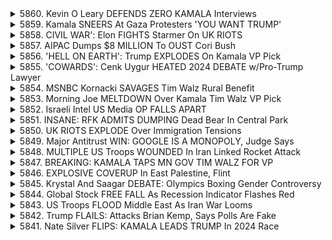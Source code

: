 <details>
<summary>5860. Kevin O Leary DEFENDS ZERO KAMALA Interviews</summary><br>

<a href="https://www.youtube.com/watch?v=20NYOl38aK0" target="_blank">
    <img src="https://img.youtube.com/vi/20NYOl38aK0/maxresdefault.jpg" 
        alt="[Youtube]" width="200">
</a>

# Kevin O Leary DEFENDS ZERO KAMALA Interviews


</details>

<details>
<summary>5859. Kamala SNEERS At Gaza Protesters 'YOU WANT TRUMP'</summary><br>

<a href="https://www.youtube.com/watch?v=ri2yqw8mWzo" target="_blank">
    <img src="https://img.youtube.com/vi/ri2yqw8mWzo/maxresdefault.jpg" 
        alt="[Youtube]" width="200">
</a>

# Kamala SNEERS At Gaza Protesters 'YOU WANT TRUMP'


</details>

<details>
<summary>5858. CIVIL WAR': Elon FIGHTS Starmer On UK RIOTS</summary><br>

<a href="https://www.youtube.com/watch?v=Kwo_mDfHmws" target="_blank">
    <img src="https://img.youtube.com/vi/Kwo_mDfHmws/maxresdefault.jpg" 
        alt="[Youtube]" width="200">
</a>

# CIVIL WAR': Elon FIGHTS Starmer On UK RIOTS


</details>

<details>
<summary>5857. AIPAC Dumps $8 MILLION To OUST Cori Bush</summary><br>

<a href="https://www.youtube.com/watch?v=DwvnK-33aQw" target="_blank">
    <img src="https://img.youtube.com/vi/DwvnK-33aQw/maxresdefault.jpg" 
        alt="[Youtube]" width="200">
</a>

# AIPAC Dumps $8 MILLION To OUST Cori Bush


</details>

<details>
<summary>5856. 'HELL ON EARTH': Trump EXPLODES On Kamala VP Pick</summary><br>

<a href="https://www.youtube.com/watch?v=Xzao-W4H-e4" target="_blank">
    <img src="https://img.youtube.com/vi/Xzao-W4H-e4/maxresdefault.jpg" 
        alt="[Youtube]" width="200">
</a>

# 'HELL ON EARTH': Trump EXPLODES On Kamala VP Pick


</details>

<details>
<summary>5855. 'COWARDS': Cenk Uygur HEATED 2024 DEBATE w/Pro-Trump Lawyer</summary><br>

<a href="https://www.youtube.com/watch?v=RkN0Wib46UE" target="_blank">
    <img src="https://img.youtube.com/vi/RkN0Wib46UE/maxresdefault.jpg" 
        alt="[Youtube]" width="200">
</a>

# 'COWARDS': Cenk Uygur HEATED 2024 DEBATE w/Pro-Trump Lawyer


</details>

<details>
<summary>5854. MSNBC Kornacki SAVAGES Tim Walz Rural Benefit</summary><br>

<a href="https://www.youtube.com/watch?v=PDbfm3owrHQ" target="_blank">
    <img src="https://img.youtube.com/vi/PDbfm3owrHQ/maxresdefault.jpg" 
        alt="[Youtube]" width="200">
</a>

# MSNBC Kornacki SAVAGES Tim Walz Rural Benefit


</details>

<details>
<summary>5853. Morning Joe MELTDOWN Over Kamala Tim Walz VP Pick</summary><br>

<a href="https://www.youtube.com/watch?v=FthlI53oUuk" target="_blank">
    <img src="https://img.youtube.com/vi/FthlI53oUuk/maxresdefault.jpg" 
        alt="[Youtube]" width="200">
</a>

# Morning Joe MELTDOWN Over Kamala Tim Walz VP Pick


</details>

<details>
<summary>5852. Israeli Intel US Media OP FALLS APART</summary><br>

<a href="https://www.youtube.com/watch?v=TV0mhfahuvg" target="_blank">
    <img src="https://img.youtube.com/vi/TV0mhfahuvg/maxresdefault.jpg" 
        alt="[Youtube]" width="200">
</a>

# Israeli Intel US Media OP FALLS APART


</details>

<details>
<summary>5851. INSANE: RFK ADMITS DUMPING Dead Bear In Central Park</summary><br>

<a href="https://www.youtube.com/watch?v=MCvyQti0R0g" target="_blank">
    <img src="https://img.youtube.com/vi/MCvyQti0R0g/maxresdefault.jpg" 
        alt="[Youtube]" width="200">
</a>

# INSANE: RFK ADMITS DUMPING Dead Bear In Central Park


</details>

<details>
<summary>5850. UK RIOTS EXPLODE Over Immigration Tensions</summary><br>

<a href="https://www.youtube.com/watch?v=smrksKYzarU" target="_blank">
    <img src="https://img.youtube.com/vi/smrksKYzarU/maxresdefault.jpg" 
        alt="[Youtube]" width="200">
</a>

# UK RIOTS EXPLODE Over Immigration Tensions


</details>

<details>
<summary>5849. Major Antitrust WIN: GOOGLE IS A MONOPOLY, Judge Says</summary><br>

<a href="https://www.youtube.com/watch?v=VHl2uikjiCE" target="_blank">
    <img src="https://img.youtube.com/vi/VHl2uikjiCE/maxresdefault.jpg" 
        alt="[Youtube]" width="200">
</a>

# Major Antitrust WIN: GOOGLE IS A MONOPOLY, Judge Says


</details>

<details>
<summary>5848. MULTIPLE US Troops WOUNDED In Iran Linked Rocket Attack</summary><br>

<a href="https://www.youtube.com/watch?v=o65gE9O-WBs" target="_blank">
    <img src="https://img.youtube.com/vi/o65gE9O-WBs/maxresdefault.jpg" 
        alt="[Youtube]" width="200">
</a>

# MULTIPLE US Troops WOUNDED In Iran Linked Rocket Attack


</details>

<details>
<summary>5847. BREAKING: KAMALA TAPS MN GOV TIM WALZ FOR VP</summary><br>

<a href="https://www.youtube.com/watch?v=XDSlJenQ8QA" target="_blank">
    <img src="https://img.youtube.com/vi/XDSlJenQ8QA/maxresdefault.jpg" 
        alt="[Youtube]" width="200">
</a>

# BREAKING: KAMALA TAPS MN GOV TIM WALZ FOR VP


</details>

<details>
<summary>5846. EXPLOSIVE COVERUP In East Palestine, Flint</summary><br>

<a href="https://www.youtube.com/watch?v=a88avjZWg68" target="_blank">
    <img src="https://img.youtube.com/vi/a88avjZWg68/maxresdefault.jpg" 
        alt="[Youtube]" width="200">
</a>

# EXPLOSIVE COVERUP In East Palestine, Flint


</details>

<details>
<summary>5845. Krystal And Saagar DEBATE: Olympics Boxing Gender Controversy</summary><br>

<a href="https://www.youtube.com/watch?v=r8hgE1u-6YQ" target="_blank">
    <img src="https://img.youtube.com/vi/r8hgE1u-6YQ/maxresdefault.jpg" 
        alt="[Youtube]" width="200">
</a>

# Krystal And Saagar DEBATE: Olympics Boxing Gender Controversy


</details>

<details>
<summary>5844. Global Stock FREE FALL As Recession Indicator Flashes Red</summary><br>

<a href="https://www.youtube.com/watch?v=sMDDKO9yk30" target="_blank">
    <img src="https://img.youtube.com/vi/sMDDKO9yk30/maxresdefault.jpg" 
        alt="[Youtube]" width="200">
</a>

# Global Stock FREE FALL As Recession Indicator Flashes Red


</details>

<details>
<summary>5843. US Troops FLOOD Middle East As Iran War Looms</summary><br>

<a href="https://www.youtube.com/watch?v=EcDMo9BP68I" target="_blank">
    <img src="https://img.youtube.com/vi/EcDMo9BP68I/maxresdefault.jpg" 
        alt="[Youtube]" width="200">
</a>

# US Troops FLOOD Middle East As Iran War Looms


</details>

<details>
<summary>5842. Trump FLAILS: Attacks Brian Kemp, Says Polls Are Fake</summary><br>

<a href="https://www.youtube.com/watch?v=IvdDRQQiFxU" target="_blank">
    <img src="https://img.youtube.com/vi/IvdDRQQiFxU/maxresdefault.jpg" 
        alt="[Youtube]" width="200">
</a>

# Trump FLAILS: Attacks Brian Kemp, Says Polls Are Fake


</details>

<details>
<summary>5841. Nate Silver FLIPS: KAMALA LEADS TRUMP In 2024 Race</summary><br>

<a href="https://www.youtube.com/watch?v=Th_oEh9zchc" target="_blank">
    <img src="https://img.youtube.com/vi/Th_oEh9zchc/maxresdefault.jpg" 
        alt="[Youtube]" width="200">
</a>

# Nate Silver FLIPS: KAMALA LEADS TRUMP In 2024 Race


</details>

